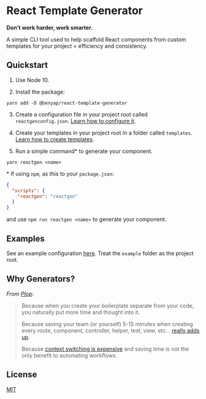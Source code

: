 # React Template Generator

**Don't work harder, work smarter.**

A simple CLI tool used to help scaffold React components from custom templates for your project = efficiency and consistency.

## Quickstart

1. Use Node 10.

2. Install the package:

```
yarn add -D @benyap/react-template-generator
```

3. Create a configuration file in your project root called `reactgenconfig.json`. [Learn how to configure it](docs/Config.md).

4. Create your templates in your project root in a folder called `templates`. [Learn how to create templates](docs/Template.md).

5. Run a simple command\* to generate your component.

```
yarn reactgen <name>
```

\* If using `npm`, as this to your `package.json`:

```json
{
  "scripts": {
    "reactgen": "reactgen"
  }
}
```

and use `npm run reactgen <name>` to generate your component.

## Examples

See an example configuration [here](example/). Treat the `example` folder as the project root.

## Why Generators?

_From [Plop](https://plopjs.com/documentation/#why-generators-):_

> Because when you create your boilerplate separate from your code, you naturally put more time and thought into it.
>
> Because saving your team (or yourself) 5-15 minutes when creating every route, component, controller, helper, test, view, etc... [really adds up](https://xkcd.com/1205/).
>
> Because [context switching is expensive](https://www.petrikainulainen.net/software-development/processes/the-cost-of-context-switching/) and saving time is not the only benefit to automating workflows.

## License

[MIT](LICENSE)

